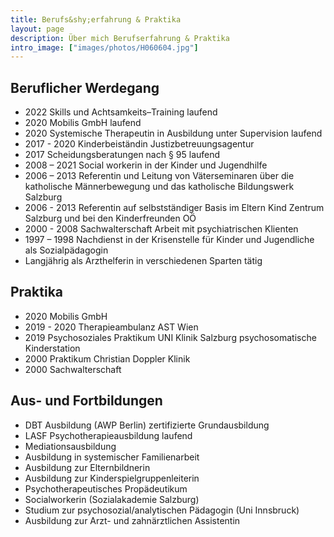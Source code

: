```yaml
---
title: Berufs&shy;erfahrung & Praktika
layout: page
description: Über mich Berufserfahrung & Praktika
intro_image: ["images/photos/H060604.jpg"]
---
```


## Beruflicher Werdegang
* 2022 Skills und Achtsamkeits–Training laufend
* 2020 Mobilis GmbH laufend
* 2020 Systemische Therapeutin in Ausbildung unter Supervision laufend
* 2017 - 2020  Kinderbeiständin Justizbetreuungsagentur
* 2017 Scheidungsberatungen nach § 95 laufend
* 2008 – 2021 Social workerin in der Kinder und Jugendhilfe
* 2006 – 2013 Referentin und Leitung von Väterseminaren über die katholische Männerbewegung und das katholische Bildungswerk Salzburg
* 2006 - 2013 Referentin auf selbstständiger Basis im Eltern Kind Zentrum Salzburg und bei den Kinderfreunden OÖ
* 2000 - 2008 Sachwalterschaft  Arbeit mit psychiatrischen Klienten
* 1997 – 1998 Nachdienst in der Krisenstelle für Kinder und Jugendliche als Sozialpädagogin
* Langjährig als Arzthelferin in verschiedenen Sparten tätig

## Praktika
* 2020 Mobilis GmbH
* 2019 - 2020 Therapieambulanz AST Wien
* 2019 Psychosoziales Praktikum UNI Klinik Salzburg psychosomatische Kinderstation
* 2000 Praktikum Christian Doppler Klinik
* 2000 Sachwalterschaft

## Aus- und Fortbildungen
* DBT Ausbildung (AWP Berlin) zertifizierte
Grundausbildung
* LASF Psychotherapieausbildung laufend
* Mediationsausbildung
* Ausbildung in systemischer Familienarbeit
* Ausbildung zur Elternbildnerin
* Ausbildung zur Kinderspielgruppenleiterin
* Psychotherapeutisches Propädeutikum
* Socialworkerin (Sozialakademie Salzburg)
* Studium zur  psychosozial/analytischen Pädagogin (Uni Innsbruck)
* Ausbildung zur Arzt- und zahnärztlichen Assistentin